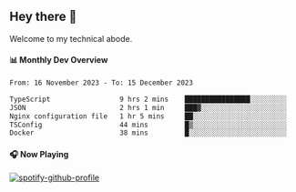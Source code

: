 ## Hey there 👋

Welcome to my technical abode.

#### 📊 Monthly Dev Overview
<!--START_SECTION:waka-->

```txt
From: 16 November 2023 - To: 15 December 2023

TypeScript                 9 hrs 2 mins    ████████████████░░░░░░░░░   63.61 %
JSON                       2 hrs 1 min     ███▓░░░░░░░░░░░░░░░░░░░░░   14.24 %
Nginx configuration file   1 hr 5 mins     ██░░░░░░░░░░░░░░░░░░░░░░░   07.65 %
TSConfig                   44 mins         █▒░░░░░░░░░░░░░░░░░░░░░░░   05.17 %
Docker                     38 mins         █░░░░░░░░░░░░░░░░░░░░░░░░   04.51 %
```

<!--END_SECTION:waka-->

#### 🎧 Now Playing

[![spotify-github-profile](https://spotify-github-profile.vercel.app/api/view?uid=james2mid&cover_image=true&theme=natemoo-re)](https://open.spotify.com/user/james2mid?si=2b3baf2b09cb499e)
